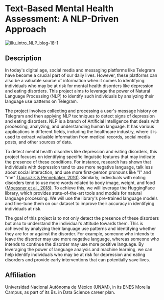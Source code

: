 # Text-Based Mental Health Assessment: A NLP-Driven Approach
 
![illu_intro_NLP_blog-18-1](https://user-images.githubusercontent.com/69726163/235321972-509bf1c8-4b27-43d3-9140-281175f7e0f3.png)

## Description 

In today's digital age, social media and messaging platforms like Telegram have become a crucial part of our daily lives. However, these platforms can also be a valuable source of information when it comes to identifying individuals who may be at risk for mental health disorders like depression and eating disorders. This project aims to leverage the power of Natural Language Processing (NLP) to identify such individuals by analyzing their language use patterns on Telegram.

The project involves collecting and processing a user's message history on Telegram and then applying NLP techniques to detect signs of depression and eating disorders. NLP is a branch of Artificial Intelligence that deals with processing, analyzing, and understanding human language. It has various applications in different fields, including the healthcare industry, where it is used to extract valuable information from medical records, social media posts, and other sources of data. 

To detect mental health disorders like depression and eating disorders, this project focuses on identifying specific linguistic features that may indicate the presence of these conditions. For instance, research has shown that individuals with depression tend to use more negative language, talk less about social interaction, and use more first-person pronouns like "I" and "me"  [(Tausczik & Pennebaker, 2010)](https://www.researchgate.net/publication/228620644_The_Psychological_Meaning_of_Words_LIWC_and_Computerized_Text_Analysis_Methods). Similarly, individuals with eating disorders tend to use more words related to body image, weight, and food [(Moessner et al., 2018)](https://pubmed.ncbi.nlm.nih.gov/29746710/). To achieve this, we will leverage the HuggingFace library, which provides state-of-the-art tools and models for natural language processing. We will use the library's pre-trained language models and fine-tune them on our dataset to improve their accuracy in identifying individuals at risk. 

The goal of this project is to not only detect the presence of these disorders but also to understand the individual's attitude towards them. This is achieved by analyzing their language use patterns and identifying whether they are for or against the disorder. For example, someone who intends to leave the disorder may use more negative language, whereas someone who intends to continue the disorder may use more positive language. By leveraging the power of language analysis and machine learning, we can help identify individuals who may be at risk for depression and eating disorders and provide early interventions that can potentially save lives.
 
## Affiliation

Universidad Nacional Autónoma de México (UNAM), in its ENES Morelia Campus, as part of its Bs. in Data Science career plan.

